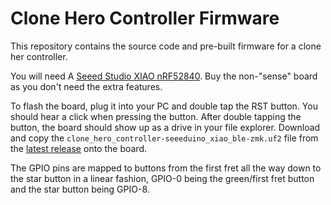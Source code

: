 # Clone Hero Controller Firmware
This repository contains the source code and pre-built firmware for a clone her controller.

You will need A [Seeed Studio XIAO nRF52840](https://www.seeedstudio.com/Seeed-XIAO-BLE-nRF52840-p-5201.html?srsltid=AfmBOor7jsrTZo_FE_zGTQSJWiMt5fpo-N5JF-2KJujgZ6OPShxYm69q). Buy the non-"sense" board as you don't need the extra features.

To flash the board, plug it into your PC and double tap the RST button. You should hear a click when pressing the button. After double tapping the button, the board should show up as a drive in your file explorer. Download and copy the `clone_hero_controller-seeeduino_xiao_ble-zmk.uf2` file from the [latest release](https://github.com/bmyoungquist/seeed-zmk-clone-hero/releases) onto the board.

The GPIO pins are mapped to buttons from the first fret all the way down to the star button in a linear fashion, GPIO-0 being the green/first fret button and the star button being GPIO-8.